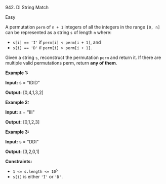 942\. DI String Match

Easy

A permutation `perm` of `n + 1` integers of all the integers in the range `[0, n]` can be represented as a string `s` of length `n` where:

*   `s[i] == 'I'` if `perm[i] < perm[i + 1]`, and
*   `s[i] == 'D'` if `perm[i] > perm[i + 1]`.

Given a string `s`, reconstruct the permutation `perm` and return it. If there are multiple valid permutations perm, return **any of them**.

**Example 1:**

**Input:** s = "IDID"

**Output:** [0,4,1,3,2]

**Example 2:**

**Input:** s = "III"

**Output:** [0,1,2,3]

**Example 3:**

**Input:** s = "DDI"

**Output:** [3,2,0,1]

**Constraints:**

*   <code>1 <= s.length <= 10<sup>5</sup></code>
*   `s[i]` is either `'I'` or `'D'`.